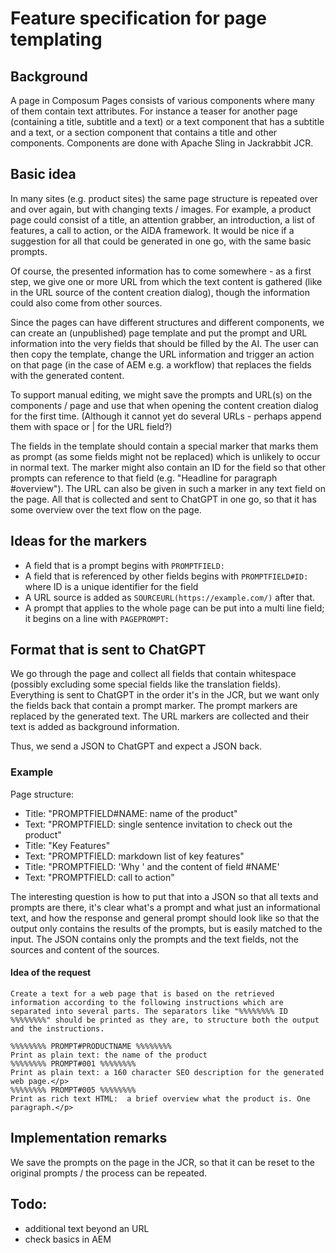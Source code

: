 # Feature specification for page templating

## Background

A page in Composum Pages consists of various components where many of them contain text attributes. For instance a
teaser for another page (containing a title, subtitle and a text) or a text component that has a subtitle and a text, or
a section component that contains a title and other components. Components are done with Apache Sling in Jackrabbit JCR.

## Basic idea

In many sites (e.g. product sites) the same page structure is repeated over and over again, but with changing texts
/ images. For example, a product page could consist of a title, an attention grabber, an introduction, a list of
features, a call to action, or the AIDA framework. It would be nice if a suggestion for all that could be generated in
one go, with the same basic prompts.

Of course, the presented information has to come somewhere - as a first step, we give one or more URL from which the
text content is gathered (like in the URL source of the content creation dialog), though the information could also come
from other sources.

Since the pages can have different structures and different components, we can create an (unpublished) page template
and put the prompt and URL information into the very fields that should be filled by the AI. The user can then
copy the template, change the URL information and trigger an action on that page (in the case of AEM e.g. a workflow)
that replaces the fields with the generated content.

To support manual editing, we might save the prompts and URL(s) on the components / page and use that when opening the
content creation dialog for the first time. (Although it cannot yet do several URLs - perhaps append them with space
or | for the URL field?)

The fields in the template should contain a special marker that marks them as prompt (as some fields might not be
replaced) which is unlikely to occur in normal text. The marker might also contain an ID for the field so that other
prompts can reference to that field (e.g. "Headline for paragraph #overview"). The URL can also be given in such a
marker in any text field on the page. All that is collected and sent to ChatGPT in one go, so that it has some overview
over the text flow on the page.

## Ideas for the markers

- A field that is a prompt begins with `PROMPTFIELD: `
- A field that is referenced by other fields begins with `PROMPTFIELD#ID: ` where ID is a unique identifier for the
  field
- A URL source is added as `SOURCEURL(https://example.com/)` after that.
- A prompt that applies to the whole page can be put into a multi line field; it begins on a line with `PAGEPROMPT: `

## Format that is sent to ChatGPT

We go through the page and collect all fields that contain whitespace (possibly excluding some special fields like
the translation fields). Everything is sent to ChatGPT in the order it's in the JCR, but we want only the fields back
that contain a prompt marker. The prompt markers are replaced by the generated text. The URL markers are collected
and their text is added as background information.

Thus, we send a JSON to ChatGPT and expect a JSON back.

### Example

Page structure:

- Title: "PROMPTFIELD#NAME: name of the product"
- Text: "PROMPTFIELD: single sentence invitation to check out the product"
- Title: "Key Features"
- Text: "PROMPTFIELD: markdown list of key features"
- Title: "PROMPTFIELD: 'Why ' and the content of field #NAME'
- Text: "PROMPTFIELD: call to action"

The interesting question is how to put that into a JSON so that all texts and prompts are there, it's clear what's a
prompt and what just an informational text, and how the response and general prompt should look like so that the output
only contains the results of the prompts, but is easily matched to the input. The JSON contains only the prompts and
the text fields, not the sources and content of the sources.

#### Idea of the request

```
Create a text for a web page that is based on the retrieved information according to the following instructions which are separated into several parts. The separators like "%%%%%%%% ID %%%%%%%%" should be printed as they are, to structure both the output and the instructions.

%%%%%%%% PROMPT#PRODUCTNAME %%%%%%%%
Print as plain text: the name of the product
%%%%%%%% PROMPT#001 %%%%%%%%
Print as plain text: a 160 character SEO description for the generated web page.</p>
%%%%%%%% PROMPT#005 %%%%%%%%
Print as rich text HTML:  a brief overview what the product is. One paragraph.</p>
```

## Implementation remarks

We save the prompts on the page in the JCR, so that it can be reset to the original prompts / the process can be
repeated.

## Todo:
- additional text beyond an URL
- check basics in AEM
